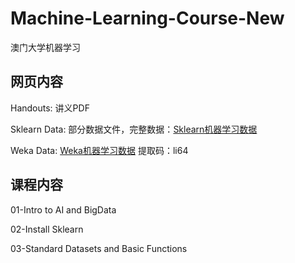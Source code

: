 # Machine-Learning-Course-New
澳门大学机器学习

## 网页内容

Handouts: 讲义PDF  

Sklearn Data: 部分数据文件，完整数据：[Sklearn机器学习数据](https://pan.baidu.com/s/1ZkP4kNRZLEcO71mUJ4zbCw)

Weka Data: [Weka机器学习数据](https://pan.baidu.com/s/1NnIcVlIaeTJKLnuYKX3tCw) 提取码：li64

## 课程内容

01-Intro to AI and BigData  

02-Install Sklearn  

03-Standard Datasets and Basic Functions
